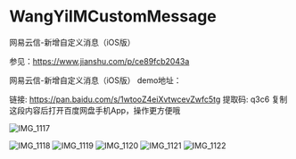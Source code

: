 # WangYiIMCustomMessage
网易云信-新增自定义消息（iOS版）



参见：https://www.jianshu.com/p/ce89fcb2043a

网易云信-新增自定义消息（iOS版）
demo地址：

链接: https://pan.baidu.com/s/1wtooZ4eiXvtwcevZwfc5tg 提取码: q3c6 复制这段内容后打开百度网盘手机App，操作更方便哦



![IMG_1117](https://user-images.githubusercontent.com/17422639/112795708-7dcf4b80-909b-11eb-869d-96f3dae3e06b.PNG)

![IMG_1118](https://user-images.githubusercontent.com/17422639/112795717-7f990f00-909b-11eb-9bac-d9b342795d11.PNG)
![IMG_1119](https://user-images.githubusercontent.com/17422639/112795725-81fb6900-909b-11eb-8bc3-579cfa4b6b73.PNG)
![IMG_1120](https://user-images.githubusercontent.com/17422639/112795732-83c52c80-909b-11eb-9f81-5909b4b5c65f.PNG)
![IMG_1121](https://user-images.githubusercontent.com/17422639/112795738-86278680-909b-11eb-8c8d-f69dddb3bcfc.PNG)
![IMG_1122](https://user-images.githubusercontent.com/17422639/112795747-8758b380-909b-11eb-9e28-6c751c20558f.PNG)
